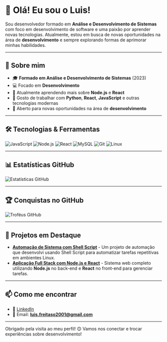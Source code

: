# 👋 Olá! Eu sou o Luis!

Sou desenvolvedor formado em **Análise e Desenvolvimento de Sistemas** com foco em desenvolvimento de software e uma paixão por aprender novas tecnologias. Atualmente, estou em busca de novas oportunidades na área de **desenvolvimento** e sempre explorando formas de aprimorar minhas habilidades.

---

## 🚀 Sobre mim

- 🎓 **Formado em Análise e Desenvolvimento de Sistemas** (2023)
- 💻 Focado em **Desenvolvimento**
- 🔭 Atualmente aprendendo mais sobre **Node.js** e **React**
- 🌱 Gosto de trabalhar com **Python**, **React**, **JavaScript** e outras tecnologias modernas
- 🚀 Aberto para novas oportunidades na área de **desenvolvimento**

---

## 🛠️ Tecnologias & Ferramentas

![JavaScript](https://img.shields.io/badge/-JavaScript-yellow?style=flat-square&logo=javascript)
![Node.js](https://img.shields.io/badge/-Node.js-green?style=flat-square&logo=node.js)
![React](https://img.shields.io/badge/-React-blue?style=flat-square&logo=react)
![MySQL](https://img.shields.io/badge/-MySQL-blue?style=flat-square&logo=mysql)
![Git](https://img.shields.io/badge/-Git-orange?style=flat-square&logo=git)
![Linux](https://img.shields.io/badge/-Linux-black?style=flat-square&logo=linux)

---

## 📊 Estatísticas GitHub

![Estatísticas GitHub](https://github-readme-stats.vercel.app/api?username=Luis-freitas&show_icons=true&theme=radical)

---

## 🏆 Conquistas no GitHub

![Troféus GitHub](https://github-profile-trophy.vercel.app/?username=Luis-freitas&theme=onedark)

---

## 🔧 Projetos em Destaque

- [**Automação de Sistema com Shell Script**](https://github.com/Luis-freitas/projeto1) - Um projeto de automação que desenvolvi usando Shell Script para automatizar tarefas repetitivas em ambientes Linux.
- [**Aplicação Full Stack com Node.js e React**](https://github.com/Luis-freitas/projeto2) - Sistema web completo utilizando **Node.js** no back-end e **React** no front-end para gerenciar tarefas.

---

## 📫 Como me encontrar

- 💼 [LinkedIn](https://www.linkedin.com/in/luis-gustavo-freitas-de-oliveira-1732111a1)
- 📧 Email: **luis.freitaso2001@gmail.com**

---

Obrigado pela visita ao meu perfil! 😊 Vamos nos conectar e trocar experiências sobre desenvolvimento!
